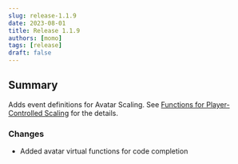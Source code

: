 ```yaml
---
slug: release-1.1.9
date: 2023-08-01
title: Release 1.1.9
authors: [momo]
tags: [release]
draft: false
---
```

## Summary

Adds event definitions for Avatar Scaling. See [Functions for Player-Controlled Scaling](https://creators.vrchat.com/worlds/udon/players/player-avatar-scaling/#functions-for-player-controlled-scaling) for the details.

### Changes

* Added avatar virtual functions for code completion
